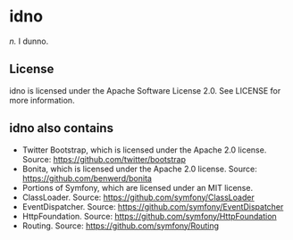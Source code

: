idno
====
_n._ I dunno.

License
-------
idno is licensed under the Apache Software License 2.0. See LICENSE for more information.

idno also contains
------------------
* Twitter Bootstrap, which is licensed under the Apache 2.0 license. Source: https://github.com/twitter/bootstrap
* Bonita, which is licensed under the Apache 2.0 license. Source: https://github.com/benwerd/bonita
* Portions of Symfony, which are licensed under an MIT license.
 * ClassLoader. Source: https://github.com/symfony/ClassLoader
 * EventDispatcher. Source: https://github.com/symfony/EventDispatcher
 * HttpFoundation. Source: https://github.com/symfony/HttpFoundation
 * Routing. Source: https://github.com/symfony/Routing

